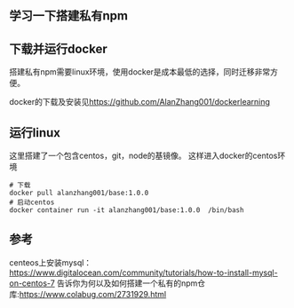## 学习一下搭建私有npm

## 下载并运行docker
搭建私有npm需要linux环境，使用docker是成本最低的选择，同时迁移非常方便。

docker的下载及安装见<https://github.com/AlanZhang001/dockerlearning>

## 运行linux

这里搭建了一个包含centos，git，node的基镜像。
这样进入docker的centos环境
```
# 下载
docker pull alanzhang001/base:1.0.0
# 启动centos
docker container run -it alanzhang001/base:1.0.0  /bin/bash
```

## 参考
centeos上安装mysql：<https://www.digitalocean.com/community/tutorials/how-to-install-mysql-on-centos-7>
告诉你为何以及如何搭建一个私有的npm仓库:<https://www.colabug.com/2731929.html>